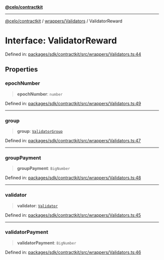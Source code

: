 [**@celo/contractkit**](../../../README.md)

***

[@celo/contractkit](../../../modules.md) / [wrappers/Validators](../README.md) / ValidatorReward

# Interface: ValidatorReward

Defined in: [packages/sdk/contractkit/src/wrappers/Validators.ts:44](https://github.com/celo-org/developer-tooling/blob/master/packages/sdk/contractkit/src/wrappers/Validators.ts#L44)

## Properties

### epochNumber

> **epochNumber**: `number`

Defined in: [packages/sdk/contractkit/src/wrappers/Validators.ts:49](https://github.com/celo-org/developer-tooling/blob/master/packages/sdk/contractkit/src/wrappers/Validators.ts#L49)

***

### group

> **group**: [`ValidatorGroup`](ValidatorGroup.md)

Defined in: [packages/sdk/contractkit/src/wrappers/Validators.ts:47](https://github.com/celo-org/developer-tooling/blob/master/packages/sdk/contractkit/src/wrappers/Validators.ts#L47)

***

### groupPayment

> **groupPayment**: `BigNumber`

Defined in: [packages/sdk/contractkit/src/wrappers/Validators.ts:48](https://github.com/celo-org/developer-tooling/blob/master/packages/sdk/contractkit/src/wrappers/Validators.ts#L48)

***

### validator

> **validator**: [`Validator`](Validator.md)

Defined in: [packages/sdk/contractkit/src/wrappers/Validators.ts:45](https://github.com/celo-org/developer-tooling/blob/master/packages/sdk/contractkit/src/wrappers/Validators.ts#L45)

***

### validatorPayment

> **validatorPayment**: `BigNumber`

Defined in: [packages/sdk/contractkit/src/wrappers/Validators.ts:46](https://github.com/celo-org/developer-tooling/blob/master/packages/sdk/contractkit/src/wrappers/Validators.ts#L46)
